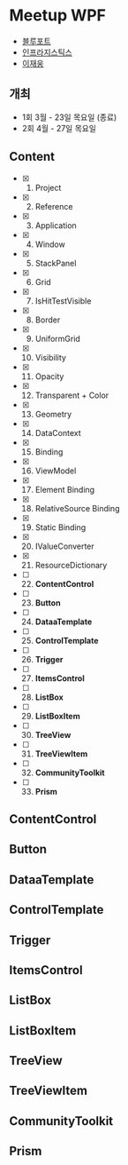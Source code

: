 # Meetup WPF
- [블루포트](https://www.blueport.co.kr/Index.aspx)
- [인프라지스틱스](https://cafe.naver.com/infragisticskorea)
- [이재웅](https://jamesnet.dev)

## 개최
- 1회 3월 - 23일 목요일 (종료)
- 2회 4월 - 27일 목요일

## Content
- [x] 1. Project
- [x] 2. Reference
- [x] 3. Application
- [x] 4. Window
- [x] 5. StackPanel
- [x] 6. Grid
- [x] 7. IsHitTestVisible
- [x] 8. Border
- [x] 9. UniformGrid
- [x] 10. Visibility
- [x] 11. Opacity
- [x] 12. Transparent + Color
- [x] 13. Geometry
- [x] 14. DataContext
- [x] 15. Binding
- [x] 16. ViewModel
- [x] 17. Element Binding
- [x] 18. RelativeSource Binding
- [x] 19. Static Binding
- [x] 20. IValueConverter
- [x] 21. ResourceDictionary
- [ ] 22. **ContentControl**
- [ ] 23. **Button**
- [ ] 24. **DataaTemplate**
- [ ] 25. **ControlTemplate**
- [ ] 26. **Trigger**
- [ ] 27. **ItemsControl**
- [ ] 28. **ListBox**
- [ ] 29. **ListBoxItem**
- [ ] 30. **TreeView**
- [ ] 31. **TreeViewItem**
- [ ] 32. **CommunityToolkit**
- [ ] 33. **Prism**

## ContentControl

## Button

## DataaTemplate

## ControlTemplate

## Trigger

## ItemsControl

## ListBox

## ListBoxItem

## TreeView

## TreeViewItem

## CommunityToolkit

## Prism
